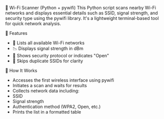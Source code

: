 📡 Wi-Fi Scanner (Python + pywifi)
This Python script scans nearby Wi-Fi networks and displays essential details such as SSID, signal strength, and security type using the pywifi library. It's a lightweight terminal-based tool for quick network analysis.

🚀 Features
- 📶 Lists all available Wi-Fi networks
- 📉 Displays signal strength in dBm
- 🔐 Shows security protocol or indicates "Open"
- 🧼 Skips duplicate SSIDs for clarity

🧠 How It Works
- Accesses the first wireless interface using pywifi
- Initiates a scan and waits for results
- Collects network data including:
- SSID
- Signal strength
- Authentication method (WPA2, Open, etc.)
- Prints the list in a formatted table



